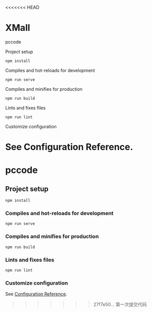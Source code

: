 <<<<<<< HEAD
# XMall
pccode

Project setup

    npm install

Compiles and hot-reloads for development

    npm run serve

Compiles and minifies for production

    npm run build

Lints and fixes files

    npm run lint

Customize configuration

See Configuration Reference.
=======
# pccode

## Project setup
```
npm install
```

### Compiles and hot-reloads for development
```
npm run serve
```

### Compiles and minifies for production
```
npm run build
```

### Lints and fixes files
```
npm run lint
```

### Customize configuration
See [Configuration Reference](https://cli.vuejs.org/config/).
>>>>>>> 27f7e50... 第一次提交代码
